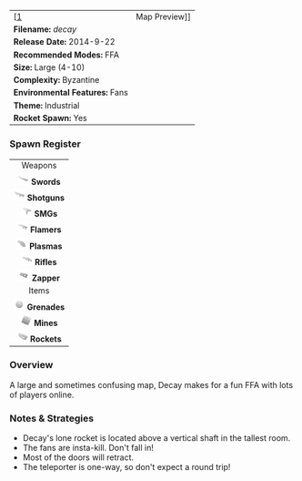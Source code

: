 |                                                        |                                       |
|--------------------------------------------------------|---------------------------------------|
| \[[1](File:Decay.png%7Cthumb%7Ccenter)|Map Preview\]\] | **Author: Ricky Thomson (unixfreak)** |
| **Filename:** *decay*                                  |
| **Release Date:** 2014-9-22                            |
| **Recommended Modes:** FFA                             |
| **Size:** Large (4-10)                                 |
| **Complexity:** Byzantine                              |
| **Environmental Features:** Fans                       |
| **Theme:** Industrial                                  |
| **Rocket Spawn:** Yes                                  |

### Spawn Register

|                                                                                                       |
|:-----------------------------------------------------------------------------------------------------:|
|                                                Weapons                                                |
|          <img src="Sword.png" title="fig:Sword.png" alt="Sword.png" width="20" /> **Swords**          |
|      <img src="Shotgun.png" title="fig:Shotgun.png" alt="Shotgun.png" width="20" /> **Shotguns**      |
|              <img src="Smg.png" title="fig:Smg.png" alt="Smg.png" width="20" /> **SMGs**              |
|        <img src="Flamer.png" title="fig:Flamer.png" alt="Flamer.png" width="20" /> **Flamers**        |
|        <img src="Plasma.png" title="fig:Plasma.png" alt="Plasma.png" width="20" /> **Plasmas**        |
|          <img src="Rifle.png" title="fig:Rifle.png" alt="Rifle.png" width="20" /> **Rifles**          |
| <img src="Zapper_grey.png" title="fig:Zapper_grey.png" alt="Zapper_grey.png" width="20" /> **Zapper** |
|                                                 Items                                                 |
|      <img src="Grenade.png" title="fig:Grenade.png" alt="Grenade.png" width="20" /> **Grenades**      |
|            <img src="Mine.png" title="fig:Mine.png" alt="Mine.png" width="20" /> **Mines**            |
|        <img src="Rocket.png" title="fig:Rocket.png" alt="Rocket.png" width="20" /> **Rockets**        |

### Overview

A large and sometimes confusing map, Decay makes for a fun FFA with lots of players online.

### Notes & Strategies

-   Decay's lone rocket is located above a vertical shaft in the tallest room.
-   The fans are insta-kill. Don't fall in!
-   Most of the doors will retract.
-   The teleporter is one-way, so don't expect a round trip!

